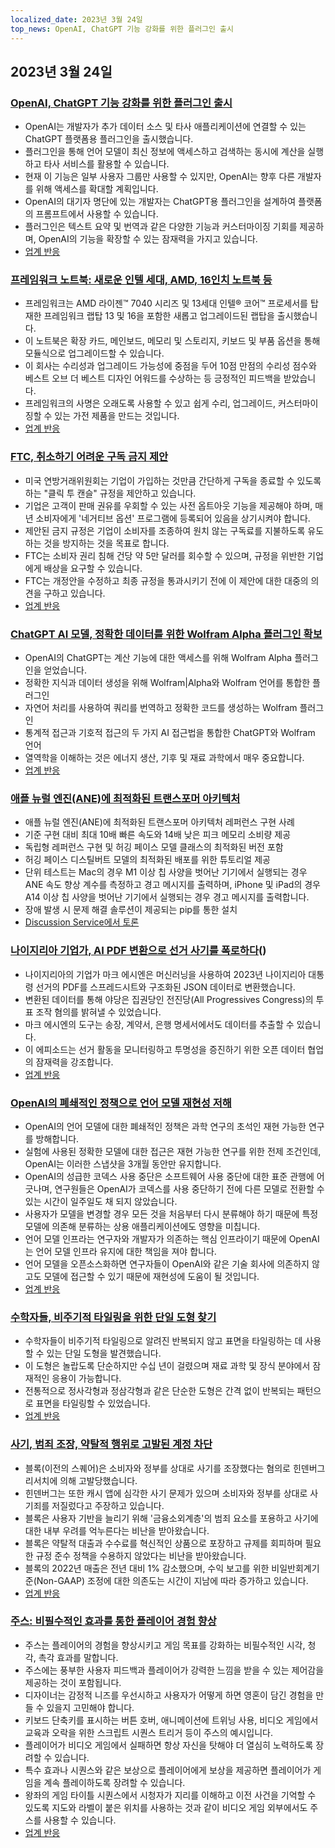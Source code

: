 ```yaml
---
localized_date: 2023년 3월 24일
top_news: OpenAI, ChatGPT 기능 강화를 위한 플러그인 출시
---
```




## 2023년 3월 24일

### [OpenAI, ChatGPT 기능 강화를 위한 플러그인 출시](https://openai.com/blog/chatgpt-plugins)

- OpenAI는 개발자가 추가 데이터 소스 및 타사 애플리케이션에 연결할 수 있는 ChatGPT 플랫폼용 플러그인을 출시했습니다.
- 플러그인을 통해 언어 모델이 최신 정보에 액세스하고 검색하는 동시에 계산을 실행하고 타사 서비스를 활용할 수 있습니다.
- 현재 이 기능은 일부 사용자 그룹만 사용할 수 있지만, OpenAI는 향후 다른 개발자를 위해 액세스를 확대할 계획입니다.
- OpenAI의 대기자 명단에 있는 개발자는 ChatGPT용 플러그인을 설계하여 플랫폼의 프롬프트에서 사용할 수 있습니다.
- 플러그인은 텍스트 요약 및 번역과 같은 다양한 기능과 커스터마이징 기회를 제공하며, OpenAI의 기능을 확장할 수 있는 잠재력을 가지고 있습니다.
- [업계 반응](http://news.ycombinator.com/item?id=35277677)

### [프레임워크 노트북: 새로운 인텔 세대, AMD, 16인치 노트북 등](https://frame.work/)

- 프레임워크는 AMD 라이젠™ 7040 시리즈 및 13세대 인텔® 코어™ 프로세서를 탑재한 프레임워크 랩탑 13 및 16을 포함한 새롭고 업그레이드된 랩탑을 출시했습니다.
- 이 노트북은 확장 카드, 메인보드, 메모리 및 스토리지, 키보드 및 부품 옵션을 통해 모듈식으로 업그레이드할 수 있습니다.
- 이 회사는 수리성과 업그레이드 가능성에 중점을 두어 10점 만점의 수리성 점수와 베스트 오브 더 베스트 디자인 어워드를 수상하는 등 긍정적인 피드백을 받았습니다.
- 프레임워크의 사명은 오래도록 사용할 수 있고 쉽게 수리, 업그레이드, 커스터마이징할 수 있는 가전 제품을 만드는 것입니다.
- [업계 반응](http://news.ycombinator.com/item?id=35277660)

### [FTC, 취소하기 어려운 구독 금지 제안](https://www.theverge.com/2023/3/23/23652373/ftc-click-to-cancel-subscription-service-dark-patterns-ban)

- 미국 연방거래위원회는 기업이 가입하는 것만큼 간단하게 구독을 종료할 수 있도록 하는 "클릭 투 캔슬" 규정을 제안하고 있습니다.
- 기업은 고객이 판매 권유를 우회할 수 있는 사전 옵트아웃 기능을 제공해야 하며, 매년 소비자에게 '네거티브 옵션' 프로그램에 등록되어 있음을 상기시켜야 합니다.
- 제안된 금지 규정은 기업이 소비자를 조종하여 원치 않는 구독료를 지불하도록 유도하는 것을 방지하는 것을 목표로 합니다.
- FTC는 소비자 권리 침해 건당 약 5만 달러를 회수할 수 있으며, 규정을 위반한 기업에게 배상을 요구할 수 있습니다.
- FTC는 개정안을 수정하고 최종 규정을 통과시키기 전에 이 제안에 대한 대중의 의견을 구하고 있습니다.
- [업계 반응](http://news.ycombinator.com/item?id=35274519)

### [ChatGPT AI 모델, 정확한 데이터를 위한 Wolfram Alpha 플러그인 확보](https://writings.stephenwolfram.com/2023/03/chatgpt-gets-its-wolfram-superpowers/)

- OpenAI의 ChatGPT는 계산 기능에 대한 액세스를 위해 Wolfram Alpha 플러그인을 얻었습니다.
- 정확한 지식과 데이터 생성을 위해 Wolfram|Alpha와 Wolfram 언어를 통합한 플러그인
- 자연어 처리를 사용하여 쿼리를 번역하고 정확한 코드를 생성하는 Wolfram 플러그인
- 통계적 접근과 기호적 접근의 두 가지 AI 접근법을 통합한 ChatGPT와 Wolfram 언어
- 열역학을 이해하는 것은 에너지 생산, 기후 및 재료 과학에서 매우 중요합니다.
- [업계 반응](http://news.ycombinator.com/item?id=35277925)

### [애플 뉴럴 엔진(ANE)에 최적화된 트랜스포머 아키텍처](https://github.com/apple/ml-ane-transformers)

- 애플 뉴럴 엔진(ANE)에 최적화된 트랜스포머 아키텍처 레퍼런스 구현 사례
- 기준 구현 대비 최대 10배 빠른 속도와 14배 낮은 피크 메모리 소비량 제공
- 독립형 레퍼런스 구현 및 허깅 페이스 모델 클래스의 최적화된 버전 포함
- 허깅 페이스 디스틸버트 모델의 최적화된 배포를 위한 튜토리얼 제공
- 단위 테스트는 Mac의 경우 M1 이상 칩 사양을 벗어난 기기에서 실행되는 경우 ANE 속도 향상 계수를 측정하고 경고 메시지를 출력하며, iPhone 및 iPad의 경우 A14 이상 칩 사양을 벗어난 기기에서 실행되는 경우 경고 메시지를 출력합니다.
- 장애 발생 시 문제 해결 솔루션이 제공되는 pip를 통한 설치
- [Discussion Service에서 토론](http://news.ycombinator.com/item?id=35282325)

### [나이지리아 기업가, AI PDF 변환으로 선거 사기를 폭로하다](https://markessien.com/posts/drama_of_transcription/)()

- 나이지리아의 기업가 마크 에시엔은 머신러닝을 사용하여 2023년 나이지리아 대통령 선거의 PDF를 스프레드시트와 구조화된 JSON 데이터로 변환했습니다.
- 변환된 데이터를 통해 야당은 집권당인 전진당(All Progressives Congress)의 투표 조작 혐의를 밝혀낼 수 있었습니다.
- 마크 에시엔의 도구는 송장, 계약서, 은행 명세서에서도 데이터를 추출할 수 있습니다.
- 이 에피소드는 선거 활동을 모니터링하고 투명성을 증진하기 위한 오픈 데이터 협업의 잠재력을 강조합니다.
- [업계 반응](http://news.ycombinator.com/item?id=35272227)

### [OpenAI의 폐쇄적인 정책으로 언어 모델 재현성 저해](https://aisnakeoil.substack.com/p/openais-policies-hinder-reproducible)

- OpenAI의 언어 모델에 대한 폐쇄적인 정책은 과학 연구의 초석인 재현 가능한 연구를 방해합니다.
- 실험에 사용된 정확한 모델에 대한 접근은 재현 가능한 연구를 위한 전제 조건인데, OpenAI는 이러한 스냅샷을 3개월 동안만 유지합니다.
- OpenAI의 성급한 코덱스 사용 중단은 소프트웨어 사용 중단에 대한 표준 관행에 어긋나며, 연구원들은 OpenAI가 코덱스를 사용 중단하기 전에 다른 모델로 전환할 수 있는 시간이 일주일도 채 되지 않았습니다.
- 사용자가 모델을 변경할 경우 모든 것을 처음부터 다시 분류해야 하기 때문에 특정 모델에 의존해 분류하는 상용 애플리케이션에도 영향을 미칩니다.
- 언어 모델 인프라는 연구자와 개발자가 의존하는 핵심 인프라이기 때문에 OpenAI는 언어 모델 인프라 유지에 대한 책임을 져야 합니다.
- 언어 모델을 오픈소스화하면 연구자들이 OpenAI와 같은 기술 회사에 의존하지 않고도 모델에 접근할 수 있기 때문에 재현성에 도움이 될 것입니다.
- [업계 반응](http://news.ycombinator.com/item?id=35269304)

### [수학자들, 비주기적 타일링을 위한 단일 도형 찾기](https://www.newscientist.com/article/2365363-mathematicians-discover-shape-that-can-tile-a-wall-and-never-repeat/)

- 수학자들이 비주기적 타일링으로 알려진 반복되지 않고 표면을 타일링하는 데 사용할 수 있는 단일 도형을 발견했습니다.
- 이 도형은 놀랍도록 단순하지만 수십 년이 걸렸으며 재료 과학 및 장식 분야에서 잠재적인 응용이 가능합니다.
- 전통적으로 정사각형과 정삼각형과 같은 단순한 도형은 간격 없이 반복되는 패턴으로 표면을 타일링할 수 있었습니다.
- [업계 반응](http://news.ycombinator.com/item?id=35273707)

### [사기, 범죄 조장, 약탈적 행위로 고발된 계정 차단](https://hindenburgresearch.com/block/)

- 블록(이전의 스퀘어)은 소비자와 정부를 상대로 사기를 조장했다는 혐의로 힌덴버그 리서치에 의해 고발당했습니다.
- 힌덴버그는 또한 캐시 앱에 심각한 사기 문제가 있으며 소비자와 정부를 상대로 사기죄를 저질렀다고 주장하고 있습니다.
- 블록은 사용자 기반을 늘리기 위해 '금융소외계층'의 범죄 요소를 포용하고 사기에 대한 내부 우려를 억누른다는 비난을 받아왔습니다.
- 블록은 약탈적 대출과 수수료를 혁신적인 상품으로 포장하고 규제를 회피하며 필요한 규정 준수 정책을 수용하지 않았다는 비난을 받아왔습니다.
- 블록의 2022년 매출은 전년 대비 1% 감소했으며, 수익 보고를 위한 비일반회계기준(Non-GAAP) 조정에 대한 의존도는 시간이 지남에 따라 증가하고 있습니다.
- [업계 반응](http://news.ycombinator.com/item?id=35273782)

### [주스: 비필수적인 효과를 통한 플레이어 경험 향상](https://garden.bradwoods.io/notes/design/juice)

- 주스는 플레이어의 경험을 향상시키고 게임 목표를 강화하는 비필수적인 시각, 청각, 촉각 효과를 말합니다.
- 주스에는 풍부한 사용자 피드백과 플레이어가 강력한 느낌을 받을 수 있는 제어감을 제공하는 것이 포함됩니다.
- 디자이너는 감정적 니즈를 우선시하고 사용자가 어떻게 하면 영혼이 담긴 경험을 만들 수 있을지 고민해야 합니다.
- 키보드 단축키를 표시하는 버튼 호버, 애니메이션에 트위닝 사용, 비디오 게임에서 교육과 오락을 위한 스크립트 시퀀스 트리거 등이 주스의 예시입니다.
- 플레이어가 비디오 게임에서 실패하면 항상 자신을 탓해야 더 열심히 노력하도록 장려할 수 있습니다.
- 특수 효과나 시퀀스와 같은 보상으로 플레이어에게 보상을 제공하면 플레이어가 게임을 계속 플레이하도록 장려할 수 있습니다.
- 왕좌의 게임 타이틀 시퀀스에서 시청자가 지리를 이해하고 이전 사건을 기억할 수 있도록 지도와 라벨이 붙은 위치를 사용하는 것과 같이 비디오 게임 외부에서도 주스를 사용할 수 있습니다.
- [업계 반응](http://news.ycombinator.com/item?id=35273139)

</Steps>
